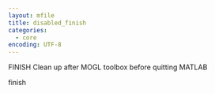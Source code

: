 ```yaml
---
layout: mfile
title: disabled_finish
categories:
  - core
encoding: UTF-8
---
```


FINISH  Clean up after MOGL toolbox before quitting MATLAB

finish